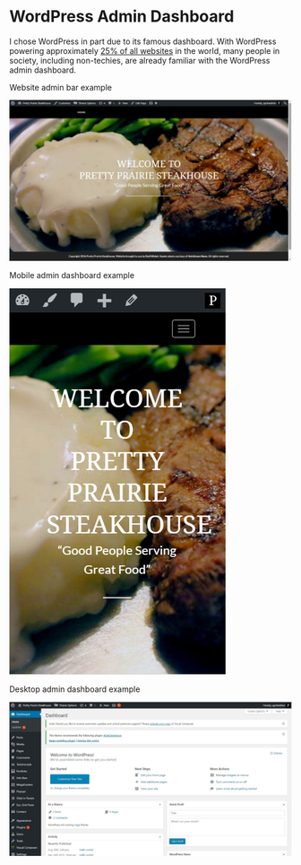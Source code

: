 # WordPress Admin Dashboard

I chose WordPress in part due to its famous dashboard. With WordPress powering approximately [25% of all websites](https://ma.tt/2015/11/seventy-five-to-go) in the world, many people in society, including non-techies, are already familiar with the WordPress admin dashboard.<br>

Website admin bar example

![](images/website-admin-bar.jpg)

Mobile admin dashboard example

![](images/mobile-admin-dashboard.jpg)

Desktop admin dashboard example

![](images/desktop-admin-dashboard.jpg)



